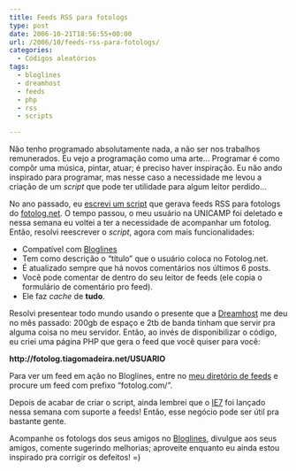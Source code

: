 ```yaml
---
title: Feeds RSS para fotologs
type: post
date: 2006-10-21T18:56:55+00:00
url: /2006/10/feeds-rss-para-fotologs/
categories:
  - Códigos aleatórios
tags:
  - bloglines
  - dreamhost
  - feeds
  - php
  - rss
  - scripts

---
```

Não tenho programado absolutamente nada, a não ser nos trabalhos remunerados. Eu vejo a programação como uma arte… Programar é como compôr uma música, pintar, atuar; é preciso haver inspiração. Eu não ando inspirado para programar, mas nesse caso a necessidade me levou a criação de um _script_ que pode ter utilidade para algum leitor perdido…

No ano passado, eu [escrevi um script][2] que gerava feeds RSS para fotologs do [fotolog.net][3]. O tempo passou, o meu usuário na UNICAMP foi deletado e nessa semana eu voltei a ter a necessidade de acompanhar um fotolog. Então, resolvi reescrever o _script_, agora com mais funcionalidades:

  * Compatível com [Bloglines][4]
  * Tem como descrição o “título” que o usuário coloca no Fotolog.net.
  * É atualizado sempre que há novos comentários nos últimos 6 posts.
  * Você pode comentar de dentro do seu leitor de feeds (ele copia o formulário de comentário pro feed).
  * Ele faz _cache_ de **tudo**.

Resolvi presentear todo mundo usando o presente que a [Dreamhost][5] me deu no mês passado: 200gb de espaço e 2tb de banda tinham que servir pra alguma coisa no meu servidor. Então, ao invés de disponibilizar o código, eu criei uma página PHP que gera o feed que você quiser para você:

<p style="font-weight:bold;">
  http://fotolog.tiagomadeira.net/USUARIO
</p>

Para ver um feed em ação no Bloglines, entre no [meu diretório de feeds][6] e procure um feed com prefixo “fotolog.com/”.

Depois de acabar de criar o script, ainda lembrei que o [IE7][7] foi lançado nessa semana com suporte a feeds! Então, esse negócio pode ser útil pra bastante gente.

Acompanhe os fotologs dos seus amigos no [Bloglines][8], divulgue aos seus amigos, comente sugerindo melhorias; aproveite enquanto eu ainda estou inspirado pra corrigir os defeitos! =)

 [2]: /2005/11/fotolognet-feed/
 [3]: http://www.fotolog.net
 [4]: http://www.bloglines.com/
 [5]: http://www.dreamhost.com
 [6]: http://www.bloglines.com/public/tmadeira
 [7]: http://www.microsoft.com
 [8]: http://www.bloglines.com

